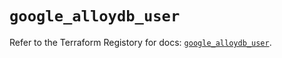# `google_alloydb_user`

Refer to the Terraform Registory for docs: [`google_alloydb_user`](https://registry.terraform.io/providers/hashicorp/google/5.21.0/docs/resources/alloydb_user).
